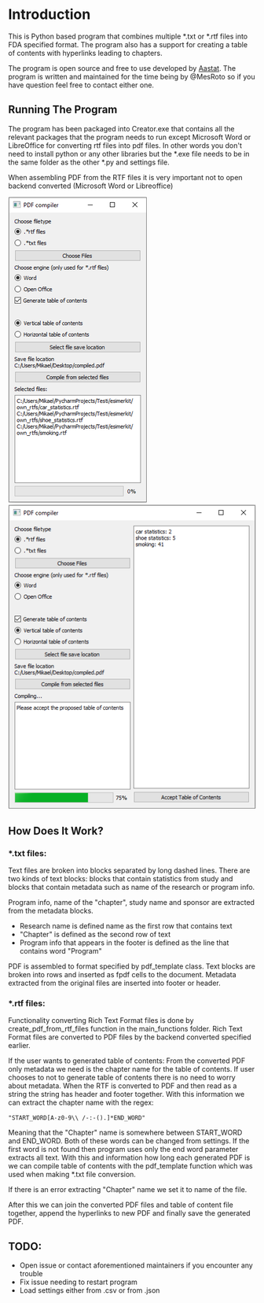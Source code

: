 
# Introduction
This is Python based program that combines multiple *.txt or *.rtf files into FDA specified format. The program also has a support for creating a table of contents with hyperlinks leading to chapters.  

The program is open source and free to use developed by [Aastat](https://aastat.com). The program is written and maintained  for the time being by @MesRoto so if you have question feel free to contact either one. 

## Running The Program
The program has been packaged into Creator.exe that contains all the relevant packages that the program needs to run except Microsoft Word or LibreOffice for converting rtf files into pdf files. In other words you don't need to install python or any other libraries but the *.exe file needs to be in the same folder as the other *.py and settings file.

When assembling PDF from the RTF files it is very important not to open backend converted (Microsoft Word or Libreoffice)

![Example picture 1](https://github.com/Aastat-FI/PDF_Converter/blob/master/ExamplePictures/example1.png?raw=true)
![Example picture 2](https://github.com/Aastat-FI/PDF_Converter/blob/master/ExamplePictures/example2.png?raw=true)

## How Does It Work?
### *.txt files:
Text files are broken into blocks separated by long dashed lines. There are two kinds of text blocks: blocks that contain statistics from study and blocks that contain metadata such as name of the research or program info.

Program info, name of the "chapter", study name and sponsor are extracted from the metadata blocks. 
- Research name is defined name as the first row that contains text
- "Chapter" is defined as the second row of text
- Program info that appears in the footer is defined as the line that contains word "Program"

PDF is assembled to format specified by pdf_template class. Text blocks are broken into rows and inserted as fpdf cells to the document. Metadata extracted from the original files are inserted into footer or header.

### *.rtf files:
Functionality converting Rich Text Format files is done by create_pdf_from_rtf_files function in the main_functions folder. Rich Text Format files are converted to PDF files by the backend converted specified earlier.  

If the user wants to generated table of contents:
From the converted PDF only metadata we need is the chapter name for the table of contents. If user chooses to not to generate table of contents there is no need to worry about metadata. When the RTF is converted to PDF and then read as a string the string has header and footer together. With this information we can extract the chapter name with the regex:

    "START_WORD[A-z0-9\\ /-:-().]*END_WORD"

Meaning that the "Chapter" name is somewhere between START_WORD and END_WORD. Both of these words can be changed from settings. If the first word is not found then program uses only the end word parameter extracts all text. With this and information how long each generated PDF is we can compile table of contents with the pdf_template function which was used when making *.txt file conversion. 

If there is an error extracting "Chapter" name we set it to name of the file.

After this we can join the converted PDF files and table of content file together, append the hyperlinks to new PDF and finally save the generated PDF.

## TODO:
 - Open issue or contact aforementioned maintainers if you encounter any trouble
 - Fix issue needing to restart program
 - Load settings either from .csv or from .json
